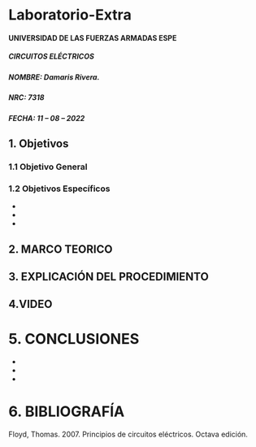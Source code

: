 # Laboratorio-Extra

#### UNIVERSIDAD DE LAS FUERZAS ARMADAS ESPE
##### CIRCUITOS ELÉCTRICOS
##### NOMBRE: Damaris Rivera.
##### NRC: 7318                                                                                                                  
##### FECHA: 11 – 08 – 2022

## 1. Objetivos 
  
### 1.1 Objetivo General
        

	
### 1.2 Objetivos Específicos
        
-
-
-


## 2. MARCO TEORICO 


## 3. EXPLICACIÓN DEL PROCEDIMIENTO 




## 4.VIDEO



# 5. CONCLUSIONES

-
-
-


# 6. BIBLIOGRAFÍA

Floyd, Thomas. 2007. Principios de circuitos eléctricos. Octava edición.
